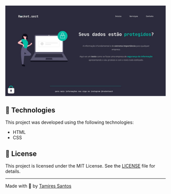 <p align="center">
  <img alt="preview-moveis-custmoizados" src=".github/preview.jpg">
</p>

## 🧪 Technologies

This project was developed using the following technologies:

- HTML
- CSS

## 📝 License

This project is licensed under the MIT License. See the [LICENSE](LICENSE) file for details.

---

Made with 💜 by [Tamires Santos](https://github.com/tfstam)

